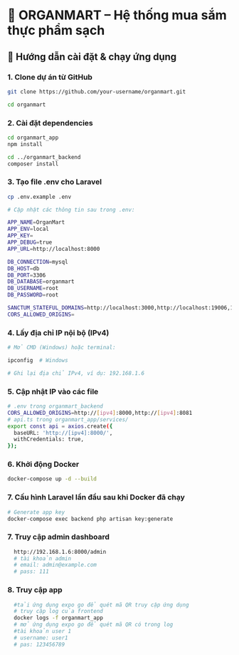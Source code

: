 # 🥬 ORGANMART – Hệ thống mua sắm thực phẩm sạch

## 🚀 Hướng dẫn cài đặt & chạy ứng dụng

### 1. Clone dự án từ GitHub
```bash
git clone https://github.com/your-username/organmart.git

cd organmart
```
### 2. Cài đặt dependencies
```bash
cd organmart_app
npm install

cd ../organmart_backend
composer install
```
### 3. Tạo file .env cho Laravel
```bash
cp .env.example .env

# Cập nhật các thông tin sau trong .env:

APP_NAME=OrganMart
APP_ENV=local
APP_KEY=
APP_DEBUG=true
APP_URL=http://localhost:8000

DB_CONNECTION=mysql
DB_HOST=db
DB_PORT=3306
DB_DATABASE=organmart
DB_USERNAME=root
DB_PASSWORD=root

SANCTUM_STATEFUL_DOMAINS=http://localhost:3000,http://localhost:19006,127.0.0.1:5173,localhost:5173,http://localhost:19001
CORS_ALLOWED_ORIGINS=
```
### 4. Lấy địa chỉ IP nội bộ (IPv4)

```bash
# Mở CMD (Windows) hoặc terminal:

ipconfig  # Windows

# Ghi lại địa chỉ IPv4, ví dụ: 192.168.1.6

```
### 5. Cập nhật IP vào các file
```bash
# .env trong organmart_backend
CORS_ALLOWED_ORIGINS=http://[ipv4]:8000,http://[ipv4]:8081
# api.ts trong organmart_app/services/
export const api = axios.create({
  baseURL: 'http://[ipv4]:8000/',
  withCredentials: true,
});
```
### 6. Khởi động Docker
```bash
docker-compose up -d --build
```
### 7. Cấu hình Laravel lần đầu sau khi Docker đã chạy
```bash
# Generate app key
docker-compose exec backend php artisan key:generate
```
### 7. Truy cập admin dashboard
```bash
  http://192.168.1.6:8000/admin
  # tài khoản admin
  # email: admin@example.com
  # pass: 111
```
### 8. Truy cập app
```bash
  #tải ứng dụng expo go để quét mã QR truy cập ứng dụng
  # truy cập log của frontend
  docker logs -f organmart_app
  # mở ứng dụng expo go để quét mã QR có trong log
  #tài khoản user 1
  # username: user1
  # pas: 123456789
```
